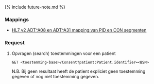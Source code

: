 {% include future-note.md %}

### Mappings

* [HL7 v2 ADT^A08 en ADT^A31 mapping van PID en CON segmenten](ConceptMap-patient-toestemming.html)

### Request

1. Opvragen (search) toestemmingen voor een patient

    `GET <toestemming-base>/Consent?patient:Patient.identifier=<BSN>`

    N.B. Bij geen resultaat heeft de patient expliciet geen toestemming gegeven of nog niet toestemming gegeven. 